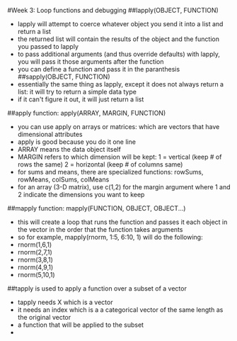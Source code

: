 #Week 3: Loop functions and debugging
##lapply(OBJECT, FUNCTION)
* lapply will attempt to coerce whatever object you send it into a list and return a list
* the returned list will contain the results of the object and the function you passed to lapply
* to pass additional arguments (and thus override defaults) with lapply, you will pass it those arguments after the function
* you can define a function and pass it in the paranthesis
##sapply(OBJECT, FUNCTION)
* essentially the same thing as lapply, except it does not always return a list: it will try to return a simple data type
* if it can't figure it out, it will just return a list


##apply function: apply(ARRAY, MARGIN, FUNCTION)
* you can use apply on arrays or matrices: which are vectors that have dimensional attributes
* apply is good because you do it one line
* ARRAY means the data object itself
* MARGIN refers to which dimension will be kept: 1 = vertical (keep # of rows the same) 2 = horizontal (keep # of columns same) 
* for sums and means, there are specialized functions: rowSums, rowMeans, colSums, colMeans
* for an array (3-D matrix), use c(1,2) for the margin argument where 1 and 2 indicate the dimensions you want to keep

##mapply function: mapply(FUNCTION, OBJECT, OBJECT...)
* this will create a loop that runs the function and passes it each object in the vector in the order that the function takes arguments
* so for example, mapply(rnorm, 1:5, 6:10, 1) will do the following:
* rnorm(1,6,1)
* rnorm(2,7,1)
* rnorm(3,8,1)
* rnorm(4,9,1)
* rnorm(5,10,1)

##tapply is used to apply a function over a subset of a vector
* tapply needs X which is a vector
* it needs an index which is a a categorical vector of the same length as the original vector
* a function that will be applied to the subset
*

